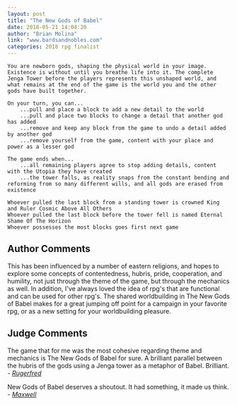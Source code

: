 ```yaml
---
layout: post
title: "The New Gods of Babel"
date: 2018-05-21 14:04:20
author: "Brian Molina"
link: "www.bardsandnobles.com"
categories: 2018 rpg finalist
---
```

```
You are newborn gods, shaping the physical world in your image. Existence is without until you breathe life into it. The complete Jenga Tower before the players represents this unshaped world, and what remains at the end of the game is the world you and the other gods have built together.

On your turn, you can...
    ...pull and place a block to add a new detail to the world
    ...pull and place two blocks to change a detail that another god has added
    ...remove and keep any block from the game to undo a detail added by another god
    ...remove yourself from the game, content with your place and power as a lesser god

The game ends when...
    ...all remaining players agree to stop adding details, content with the Utopia they have created
    ...the tower falls, as reality snaps from the constant bending and reforming from so many different wills, and all gods are erased from existence

Whoever pulled the last block from a standing tower is crowned King and Ruler Cosmic Above All Others
Whoever pulled the last block before the tower fell is named Eternal Shame Of The Horizon
Whoever possesses the most blocks goes first next game
```
## Author Comments 

This has been influenced by a number of eastern religions, and hopes to explore some concepts of contentedness, hubris, pride, cooperation, and humility, not just through the theme of the game, but through the mechanics as well. In addition, I've always loved the idea of rpg's that are functional and can be used for other rpg's. The shared worldbuilding in The New Gods of Babel makes for a great jumping off point for a campaign in your favorite rpg, or as a new setting for your worldbuilding pleasure. 

## Judge Comments 

The game that for me was the most cohesive regarding theme and mechanics is The New Gods of Babel for sure. A brilliant parallel between the hubris of the gods using a Jenga tower as a metaphor of Babel. Brilliant. - [*Rugerfred*]({{site.baseurl}}/judges)

New Gods of Babel deserves a shoutout. It had something, it made us think. - [*Maxwell*]({{site.baseurl}}/judges)
